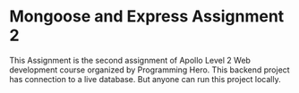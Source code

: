 # Mongoose and Express Assignment 2

This Assignment is the second assignment of Apollo Level 2 Web development course organized by Programming Hero. This backend project
has connection to a live database. But anyone can run this project locally.
